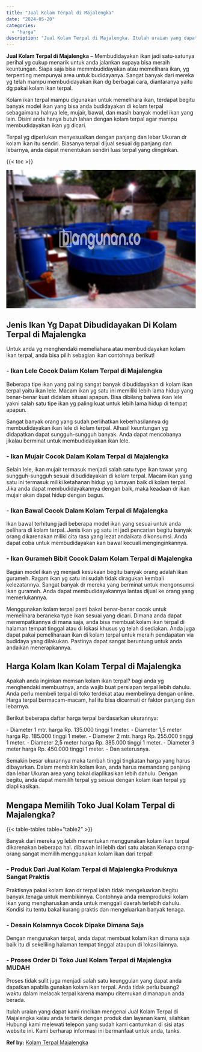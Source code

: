 ```yaml
---
title: "Jual Kolam Terpal di Majalengka"
date: "2024-05-20"
categories: 
  - "harga"
description: "Jual Kolam Terpal di Majalengka. Itulah uraian yang dapat kami rincikan mengenai Jual Kolam Terpal di Majalengka kalau anda tertarik dengan produk dan layana..."
---
```


**Jual Kolam Terpal di Majalengka** – Membudidayakan ikan jadi satu-satunya perihal yg cukup menarik untuk anda jalankan supaya bisa meraih keuntungan. Siapa saja bisa memmbudidayakan atau memelihara ikan, yg terpenting mempunyai area untuk budidayanya. Sangat banyak dari mereka yg telah mampu membudidayakan ikan dg berbagai cara, diantaranya yaitu dg pakai kolam ikan terpal.

Kolam ikan terpal mampu digunakan untuk memelihara ikan, terdapat begitu banyak model ikan yang bisa anda budidayakan di kolam terpal sebagaimana halnya lele, mujair, bawal, dan masih banyak model ikan yang lain. Disini anda hanya butuh lahan dengan kolam terpal agar mampu membudidayakan ikan yg dicari.

Terpal yg diperlukan menyesuaikan dengan panjang dan lebar Ukuran dr kolam ikan itu sendiri. Biasanya terpal dijual sesuai dg panjang dan lebarnya, anda dapat menentukan sendiri luas terpal yang diinginkan.

{{< toc >}}

![Jual Kolam Terpal di Majalengka](/images/jual-kolam-terpal-32.png)

## Jenis Ikan Yg Dapat Dibudidayakan Di Kolam Terpal di Majalengka

Untuk anda yg menghendaki memeliahara atau membudidayakan kolam ikan terpal, anda bisa pilih sebagian ikan contohnya berikut!

### \- Ikan Lele Cocok Dalam Kolam Terpal di Majalengka

Beberapa tipe ikan yang paling sangat banyak dibudidayakan di kolam ikan terpal yaitu ikan lele. Macam ikan yg satu ini memiliki lebih lama hidup yang benar-benar kuat didalam situasi apapun. Bisa dibilang bahwa ikan lele yakni salah satu tipe ikan yg paling kuat untuk lebih lama hidup di tempat apapun.

Sangat banyak orang yang sudah perlihatkan keberhasilannya dg membudidayakan ikan lele di kolam terpal. Alhasil keuntungan yg didapatkan dapat sungguh-sungguh banyak. Anda dapat mencobanya jikalau berminat untuk membudidayakan ikan lele.

### \- Ikan Mujair Cocok Dalam Kolam Terpal di Majalengka

Selain lele, ikan mujair termasuk menjadi salah satu type ikan tawar yang sungguh-sungguh sesuai dibudidayakan di kolam terpal. Macam ikan yang satu ini termasuk miliki ketahanan hidup yg lumayan baik di kolam terpal. Jika anda dapat membudidayakannya dengan baik, maka keadaan dr ikan mujair akan dapat hidup dengan bagus.

### \- Ikan Bawal Cocok Dalam Kolam Terpal di Majalengka

Ikan bawal terhitung jadi beberapa model ikan yang sesuai untuk anda pelihara di kolam terpal. Jenis ikan yg satu ini jadi pencarian begitu banyak orang dikarenakan miliki cita rasa yang lezat andaikata dikonsumsi. Anda dapat coba untuk membudidayakan kan bawal kecuali menginginkannya.

### \- Ikan Gurameh Bibit Cocok Dalam Kolam Terpal di Majalengka

Bagian model ikan yg menjadi kesukaan begitu banyak orang adalah ikan gurameh. Ragam ikan yg satu ini sudah tidak diragukan kembali kelezatannya. Sangat banyak dr mereka yang berminat untuk mengonsumsi ikan gurameh. Anda dapat membudidayakannya lantas dijual ke orang yang memerlukannya.

Menggunakan kolam terpal pasti bakal benar-benar cocok untuk memelihara beraneka type ikan sesuai yang dicari. Dimana anda dapat menempatkannya di mana saja, anda bisa membuat kolam ikan terpal di halaman tempat tinggal atau di lokasi khusus yg telah disediakan. Anda juga dapat pakai pemeliharaan ikan di kolam terpal untuk meraih pendapatan via budidaya yang dilakukan. Pastinya dapat sangat beruntung untuk anda andaikan menerapkannya.

## Harga Kolam Ikan Kolam Terpal di Majalengka

Apakah anda inginkan memsan kolam ikan terpal? bagi anda yg menghendaki membuatnya, anda wajib buat persiapan terpal lebih dahulu. Anda perlu membeli terpal di toko terdekat atau membelinya dengan online. Harga terpal bermacam-macam, hal itu bisa dicermati dr faktor panjang dan lebarnya.

Berikut beberapa daftar harga terpal berdasarkan ukurannya:

\- Diameter 1 mtr. harga Rp. 135.000 tinggi 1 meter. - Diameter 1,5 meter harga Rp. 185.000 tinggi 1 meter. - Diameter 2 mtr. harga Rp. 255.000 tinggi 1 meter. - Diameter 2,5 meter harga Rp. 385.000 tinggi 1 meter. - Diameter 3 meter harga Rp. 450.000 tinggi 1 meter. - Dan seterusnya.

Semakin besar ukurannya maka tambah tinggi tingkatan harga yang harus dibayarkan. Dalam membikin kolam ikan, anda harus memandang panjang dan lebar Ukuran area yang bakal diaplikasikan lebih dahulu. Dengan begitu, anda dapat memilih terpal yg sesuai dengan kolam ikan terpal yg diaplikasikan.

## Mengapa Memilih Toko Jual Kolam Terpal di Majalengka?

{{< table-tables table="table2" >}}

Banyak dari mereka yg lebih menentukan menggunakan kolam ikan terpal dikarenakan beberapa hal. dibawah ini lebih dari satu alasan Kenapa orang-orang sangat memilih menggunakan kolam ikan dari terpal!

### \- Produk Dari Jual Kolam Terpal di Majalengka Produknya Sangat Praktis

Praktisnya pakai kolam ikan dr terpal ialah tidak mengeluarkan begitu banyak tenaga untuk membikinnya. Contohnya anda memproduksi kolam ikan yang mengharuskan anda untuk menggali daerah terlebih dahulu. Kondisi itu tentu bakal kurang praktis dan mengeluarkan banyak tenaga.

### \- Desain Kolamnya Cocok Dipake Dimana Saja

Dengan mengunakan terpal, anda dapat membuat kolam ikan dimana saja baik itu di sekeliling halaman tempat tinggal ataupun di lokasi lainnya.

### \- Proses Order Di Toko Jual Kolam Terpal di Majalengka MUDAH

Proses tidak sulit juga menjadi salah satu keunggulan yang dapat anda dapatkan apabila gunakan kolam ikan terpal. Anda tidak perlu buang2 waktu dalam melacak terpal karena mampu ditemukan dimanapun anda berada.

Itulah uraian yang dapat kami rincikan mengenai Jual Kolam Terpal di Majalengka kalau anda tertarik dengan produk dan layanan kami, silahkan Hubungi kami melewati telepon yang sudah kami cantumkan di sisi atas website ini. Kami berharap informasi ini bermanfaat untuk anda, tanks.

**Ref by:** [Kolam Terpal Majalengka](https://id.wikipedia.org/wiki/Kolam)
